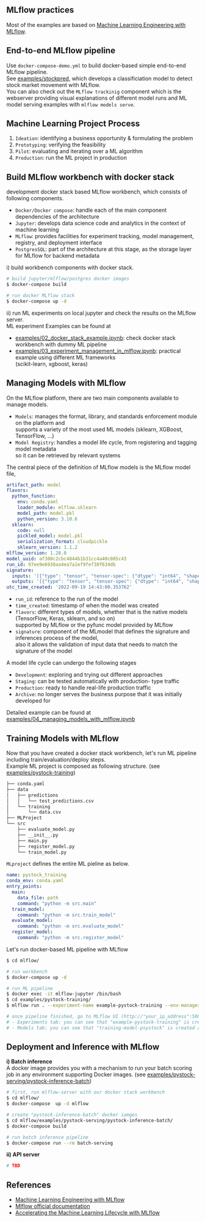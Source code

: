 ## MLflow practices
Most of the examples are based on [Machine Learning Engineering with MLflow].


## End-to-end MLflow pipeline
Use `docker-compose-demo.yml` to build docker-based simple end-to-end MLflow pipeline.  
See [examples/stockpred], which develops a classificiation model to detect stock market movement with MLflow.  
You can also check out the `MLflow trackinig` component which is the webserver providing visual explanations of different model runs and ML model serving examples with `mlflow models serve`.


## Machine Learning Project Process
1. `Ideation`: identifying a business opportunity & formulating the problem
2. `Prototyping`: verifying the feasibility
3. `Pilot`: evaluating and iterating over a ML algorithm
4. `Production`: run the ML project in production


## Build MLflow workbench with docker stack
development docker stack based MLflow workbench, which consists of following components.
* `Docker/Docker compose`: handle each of the main component dependencies of the architecture
* `Jupyter`: develops data science code and analytics in the context of machine learning
* `MLflow`: provides facilities for experiment tracking, model management, registry, and deployment interface
* `PostgresSQL`: part of the architecture at this stage, as the storage layer for MLflow for backend metadata

i) build workbench components with docker stack.
```bash
# build jupyter/mlflow/postgres docker images
$ docker-compose build

# run docker MLflow stack
$ docker-compose up -d
```

ii) run ML experiments on local jupyter and check the results on the MLflow server.  
ML experiment Examples can be found at
- [examples/02_docker_stack_example.ipynb]: check docker stack workbench with dummy ML pipeline
- [examples/03_experiment_management_in_mlflow.ipynb]: practical example using different ML frameworks  
(scikit-learn, xgboost, keras)


## Managing Models with MLflow
On the MLflow platform, there are two main components available to manage models.
- `Models`: manages the format, library, and standards enforcement module on the platform and  
supports a variety of the most used ML models (sklearn, XGBoost, TensorFlow, ...)
- `Model Registry`: handles a model life cycle, from registering and tagging model metadata  
so it can be retrieved by relevant systems

The central piece of the definition of MLflow models is the MLflow model file,
```yaml
artifact_path: model
flavors:
  python_function:
    env: conda.yaml
    loader_module: mlflow.sklearn
    model_path: model.pkl
    python_version: 3.10.6
  sklearn:
    code: null
    pickled_model: model.pkl
    serialization_format: cloudpickle
    sklearn_version: 1.1.2
mlflow_version: 1.28.0
model_uuid: af380c2cbc4844b1b31cc4a40c085c43
run_id: 97ee9e6938aa4ea7a1ef9fef30f634db
signature:
  inputs: '[{"type": "tensor", "tensor-spec": {"dtype": "int64", "shape": [-1, 14]}}]'
  outputs: '[{"type": "tensor", "tensor-spec": {"dtype": "int64", "shape": [-1]}}]'
utc_time_created: '2022-09-19 14:43:00.353762'
```
- `run_id`: reference to the run of the model
- `time_created`: timestamp of when the model was created
- `flavors`: different types of models, whether that is the native models (TensorFlow, Keras, sklearn, and so on)  
supported by MLflow or the pyfunc model provided by MLflow
- `signature`: component of the MLmodel that defines the signature and inferences process of the model,  
also it allows the validation of input data that needs to match the signature of the model

A model life cycle can undergo the following stages
- `Development`: exploring and trying out different approaches
- `Staging`: can be tested automatically with production- type traffic
- `Production`: ready to handle real-life production traffic
- `Archive`: no longer serves the business purpose that it was initially developed for

Detailed example can be found at [examples/04_managing_models_with_mlflow.ipynb]


## Training Models with MLflow
Now that you have created a docker stack workbench, let's run ML pipeline including train/evaluation/deploy steps.  
Example ML project is composed as following structure. (see [examples/pystock-training])  
```bash
├── conda.yaml
├── data
│   ├── predictions
│   │   └── test_predictions.csv
│   └── training
│       └── data.csv
├── MLProject
└── src
    ├── evaluate_model.py
    ├── __init__.py
    ├── main.py
    ├── register_model.py
    └── train_model.py
```

`MLproject` defines the entire ML pieline as below.
```yaml
name: pystock_training
conda_env: conda.yaml
entry_points:
  main:
    data_file: path
    command: "python -m src.main"
  train_model:
    command: "python -m src.train_model"
  evaluate_model:
    command: "python -m src.evaluate_model"
  register_model:
    command: "python -m src.register_model"
```
<!--- `main.py`: run -->
<!--- `train_model.py`:-->
<!--- `evaluate_model.py`:-->
<!--- `register_mode.py`:-->


Let's run docker-based ML pipeline with MLflow
```bash
$ cd mlflow/

# run workbench
$ docker-compose up -d

# run ML pipeline
$ docker exec -it mlflow-jupyter /bin/bash
$ cd examples/pystock-training/
$ mlflow run . --experiment-name example-pystock-training --env-manager local

# once pipeline finished, go to MLflow UI (http://"your_ip_address":5000)
# - Experiments tab: you can see that "example-pystock-training" is created (see each run components for more details)
# - Models tab: you can see that "training-model-psystock" is created and "Version 1" deployed
```


## Deployment and Inference with MLflow
**i) Batch inference**  
A docker image provides you with a mechanism to run your batch scoring job in any environment supporting Docker images. 
(see [examples/pystock-serving/pystock-inference-batch])
```bash
# first, run mlflow-server with our docker stack workbench 
$ cd mlflow/
$ docker-compose  up -d mlflow

# create "pystock-inference-batch" docker iamges
$ cd mlflow/examples/pystock-serving/pystock-inference-batch/
$ docker-compose build

# run batch inference pipeline
$ docker-compose run --rm batch-serving
```

**ii) API server**
```bash
# TBD
```


## References
- [Machine Learning Engineering with MLflow]
- [Mlflow official documentation]
- [Accelerating the Machine Learning Lifecycle with MLflow]


[Machine Learning Engineering with MLflow]: https://github.com/PacktPublishing/Machine-Learning-Engineering-with-MLflow
[examples/stockpred]: https://github.com/youjin2/mlops/tree/main/mlflow/examples/stockpred
[examples/02_docker_stack_example.ipynb]: https://github.com/youjin2/mlops/tree/main/mlflow/examples/02_docker_stack_example.ipynb
[examples/03_experiment_management_in_mlflow.ipynb]: https://github.com/youjin2/mlops/tree/main/mlflow/examples/03_experiment_management_in_mlflow.ipynb
[examples/04_managing_models_with_mlflow.ipynb]: https://github.com/youjin2/mlops/tree/main/mlflow/examples/04_managing_models_with_mlflow.ipynb
[examples/pystock-training]: https://github.com/youjin2/mlops/tree/main/mlflow/examples/pystock-training
[examples/pystock-serving/pystock-inference-batch]: https://github.com/youjin2/mlops/tree/main/mlflow/examples/pystock-serving/pystock-inference-batch
[Accelerating the Machine Learning Lifecycle with MLflow]: https://cs.stanford.edu/~matei/papers/2018/ieee_mlflow.pdf
[Mlflow official documentation]: https://www.mlflow.org/docs/latest/index.html
